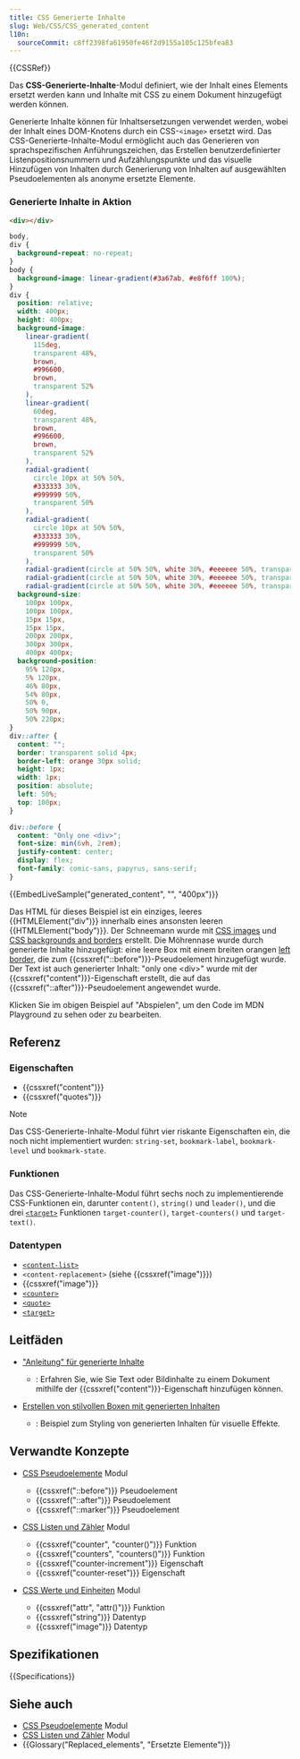 ```yaml
---
title: CSS Generierte Inhalte
slug: Web/CSS/CSS_generated_content
l10n:
  sourceCommit: c8ff2398fa61950fe46f2d9155a105c125bfea83
---
```


{{CSSRef}}

Das **CSS-Generierte-Inhalte**-Modul definiert, wie der Inhalt eines Elements ersetzt werden kann und Inhalte mit CSS zu einem Dokument hinzugefügt werden können.

Generierte Inhalte können für Inhaltsersetzungen verwendet werden, wobei der Inhalt eines DOM-Knotens durch ein CSS-`<image>` ersetzt wird. Das CSS-Generierte-Inhalte-Modul ermöglicht auch das Generieren von sprachspezifischen Anführungszeichen, das Erstellen benutzerdefinierter Listenpositionsnummern und Aufzählungspunkte und das visuelle Hinzufügen von Inhalten durch Generierung von Inhalten auf ausgewählten Pseudoelementen als anonyme ersetzte Elemente.

### Generierte Inhalte in Aktion

```html hidden live-sample___generated_content
<div></div>
```

```css hidden live-sample___generated_content
body,
div {
  background-repeat: no-repeat;
}
body {
  background-image: linear-gradient(#3a67ab, #e8f6ff 100%);
}
div {
  position: relative;
  width: 400px;
  height: 400px;
  background-image:
    linear-gradient(
      115deg,
      transparent 48%,
      brown,
      #996600,
      brown,
      transparent 52%
    ),
    linear-gradient(
      60deg,
      transparent 48%,
      brown,
      #996600,
      brown,
      transparent 52%
    ),
    radial-gradient(
      circle 10px at 50% 50%,
      #333333 30%,
      #999999 50%,
      transparent 50%
    ),
    radial-gradient(
      circle 10px at 50% 50%,
      #333333 30%,
      #999999 50%,
      transparent 50%
    ),
    radial-gradient(circle at 50% 50%, white 30%, #eeeeee 50%, transparent 50%),
    radial-gradient(circle at 50% 50%, white 30%, #eeeeee 50%, transparent 50%),
    radial-gradient(circle at 50% 50%, white 30%, #eeeeee 50%, transparent 50%);
  background-size:
    100px 100px,
    100px 100px,
    15px 15px,
    15px 15px,
    200px 200px,
    300px 300px,
    400px 400px;
  background-position:
    95% 120px,
    5% 120px,
    46% 80px,
    54% 80px,
    50% 0,
    50% 90px,
    50% 220px;
}
div::after {
  content: "";
  border: transparent solid 4px;
  border-left: orange 30px solid;
  height: 1px;
  width: 1px;
  position: absolute;
  left: 50%;
  top: 100px;
}

div::before {
  content: "Only one <div>";
  font-size: min(6vh, 2rem);
  justify-content: center;
  display: flex;
  font-family: comic-sans, papyrus, sans-serif;
}
```

{{EmbedLiveSample("generated_content", "", "400px")}}

Das HTML für dieses Beispiel ist ein einziges, leeres {{HTMLElement("div")}} innerhalb eines ansonsten leeren {{HTMLElement("body")}}. Der Schneemann wurde mit [CSS images](/de/docs/Web/CSS/CSS_images) und [CSS backgrounds and borders](/de/docs/Web/CSS/CSS_backgrounds_and_borders) erstellt. Die Möhrennase wurde durch generierte Inhalte hinzugefügt: eine leere Box mit einem breiten orangen [left border](/de/docs/Web/CSS/border-left), die zum {{cssxref("::before")}}-Pseudoelement hinzugefügt wurde. Der Text ist auch generierter Inhalt: "only one &lt;div>" wurde mit der {{cssxref("content")}}-Eigenschaft erstellt, die auf das {{cssxref("::after")}}-Pseudoelement angewendet wurde.

Klicken Sie im obigen Beispiel auf "Abspielen", um den Code im MDN Playground zu sehen oder zu bearbeiten.

## Referenz

### Eigenschaften

- {{cssxref("content")}}
- {{cssxref("quotes")}}

> [!NOTE]
> Das CSS-Generierte-Inhalte-Modul führt vier riskante Eigenschaften ein, die noch nicht implementiert wurden: `string-set`, `bookmark-label`, `bookmark-level` und `bookmark-state`.

### Funktionen

Das CSS-Generierte-Inhalte-Modul führt sechs noch zu implementierende CSS-Funktionen ein, darunter `content()`, `string()` und `leader()`, und die drei [`<target>`](/de/docs/Web/CSS/content#target) Funktionen `target-counter()`, `target-counters()` und `target-text()`.

### Datentypen

- [`<content-list>`](/de/docs/Web/CSS/content)
- `<content-replacement>` (siehe {{cssxref("image")}})
- {{cssxref("image")}}
- [`<counter>`](/de/docs/Web/CSS/content#counter)
- [`<quote>`](/de/docs/Web/CSS/content#quote)
- [`<target>`](/de/docs/Web/CSS/content#target)

## Leitfäden

- ["Anleitung" für generierte Inhalte](/de/docs/Learn_web_development/Howto/Solve_CSS_problems/Generated_content)

  - : Erfahren Sie, wie Sie Text oder Bildinhalte zu einem Dokument mithilfe der {{cssxref("content")}}-Eigenschaft hinzufügen können.

- [Erstellen von stilvollen Boxen mit generierten Inhalten](/de/docs/Learn_web_development/Howto/Solve_CSS_problems/Create_fancy_boxes)

  - : Beispiel zum Styling von generierten Inhalten für visuelle Effekte.

## Verwandte Konzepte

- [CSS Pseudoelemente](/de/docs/Web/CSS/CSS_pseudo-elements) Modul

  - {{cssxref("::before")}} Pseudoelement
  - {{cssxref("::after")}} Pseudoelement
  - {{cssxref("::marker")}} Pseudoelement

- [CSS Listen und Zähler](/de/docs/Web/CSS/CSS_lists) Modul

  - {{cssxref("counter", "counter()")}} Funktion
  - {{cssxref("counters", "counters()")}} Funktion
  - {{cssxref("counter-increment")}} Eigenschaft
  - {{cssxref("counter-reset")}} Eigenschaft

- [CSS Werte und Einheiten](/de/docs/Web/CSS/CSS_Values_and_Units) Modul

  - {{cssxref("attr", "attr()")}} Funktion
  - {{cssxref("string")}} Datentyp
  - {{cssxref("image")}} Datentyp

## Spezifikationen

{{Specifications}}

## Siehe auch

- [CSS Pseudoelemente](/de/docs/Web/CSS/CSS_pseudo-elements) Modul
- [CSS Listen und Zähler](/de/docs/Web/CSS/CSS_lists) Modul
- {{Glossary("Replaced_elements", "Ersetzte Elemente")}}
